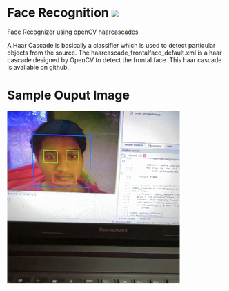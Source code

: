 # Face Recognition [![](https://img.shields.io/github/license/mashape/apistatus.svg)](https://github.com/Shyamspr/face_recognition/blob/master/LICENSE.txt)

Face Recognizer using openCV haarcascades

A Haar Cascade is basically a classifier which is used to detect particular objects from the source. The haarcascade_frontalface_default.xml is a haar cascade designed by OpenCV to detect the frontal face. This haar cascade is available on github.

# Sample Ouput Image

<img src="IMG.jpg" width=400 height=400/>
